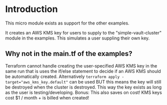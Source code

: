 # Introduction
This micro module exists as support for the other examples.

It creates an AWS KMS key for users to supply to the "simple-vault-cluster" module in the examples.
This simulates a user suppling their own key.

## Why not in the main.tf of the examples?
Terraform cannot handle creating the user-specified AWS KMS key in the same run that is uses the if/else statement to decide if an AWS KMS should be automatically created.
Alternatively `terraform apply -target="aws_kms_key.default"` can be used BUT this means the key will still be destroyed when the cluster is destroyed.
This way the key exists as long as the user is testing/developing.
Bonus: This also saves on cost! KMS keys cost $1 / month + is billed when created!